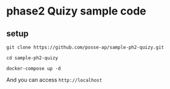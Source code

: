 # phase2 Quizy sample code

## setup

`git clone https://github.com/posse-ap/sample-ph2-quizy.git`

`cd sample-ph2-quizy`

`docker-compose up -d`

And you can access `http://localhost`
